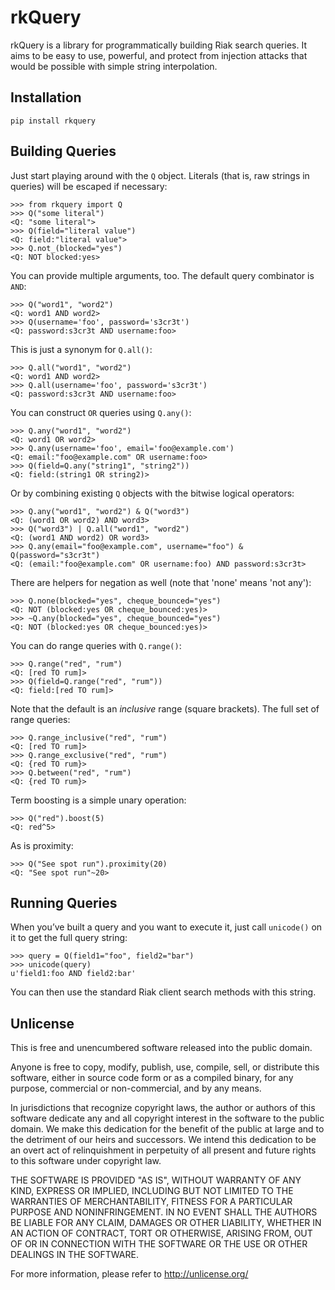 # rkQuery

rkQuery is a library for programmatically building Riak search queries. It aims
to be easy to use, powerful, and protect from injection attacks that would be
possible with simple string interpolation.


## Installation

    pip install rkquery


## Building Queries

Just start playing around with the ``Q`` object. Literals (that is, raw strings
in queries) will be escaped if necessary:

```pycon
>>> from rkquery import Q
>>> Q("some literal")
<Q: "some literal">
>>> Q(field="literal value")
<Q: field:"literal value">
>>> Q.not_(blocked="yes")
<Q: NOT blocked:yes>
```

You can provide multiple arguments, too. The default query combinator is `AND`:

```pycon
>>> Q("word1", "word2")
<Q: word1 AND word2>
>>> Q(username='foo', password='s3cr3t')
<Q: password:s3cr3t AND username:foo>
```

This is just a synonym for `Q.all()`:

```pycon
>>> Q.all("word1", "word2")
<Q: word1 AND word2>
>>> Q.all(username='foo', password='s3cr3t')
<Q: password:s3cr3t AND username:foo>
```

You can construct `OR` queries using `Q.any()`:

```pycon
>>> Q.any("word1", "word2")
<Q: word1 OR word2>
>>> Q.any(username='foo', email='foo@example.com')
<Q: email:"foo@example.com" OR username:foo>
>>> Q(field=Q.any("string1", "string2"))
<Q: field:(string1 OR string2)>
```

Or by combining existing `Q` objects with the bitwise logical operators:

```pycon
>>> Q.any("word1", "word2") & Q("word3")
<Q: (word1 OR word2) AND word3>
>>> Q("word3") | Q.all("word1", "word2")
<Q: (word1 AND word2) OR word3>
>>> Q.any(email="foo@example.com", username="foo") & Q(password="s3cr3t")
<Q: (email:"foo@example.com" OR username:foo) AND password:s3cr3t>
```

There are helpers for negation as well (note that 'none' means 'not any'):

```pycon
>>> Q.none(blocked="yes", cheque_bounced="yes")
<Q: NOT (blocked:yes OR cheque_bounced:yes)>
>>> ~Q.any(blocked="yes", cheque_bounced="yes")
<Q: NOT (blocked:yes OR cheque_bounced:yes)>
```

You can do range queries with `Q.range()`:

```pycon
>>> Q.range("red", "rum")
<Q: [red TO rum]>
>>> Q(field=Q.range("red", "rum"))
<Q: field:[red TO rum]>
```

Note that the default is an *inclusive* range (square brackets). The full set
of range queries:

```pycon
>>> Q.range_inclusive("red", "rum")
<Q: [red TO rum]>
>>> Q.range_exclusive("red", "rum")
<Q: {red TO rum}>
>>> Q.between("red", "rum")
<Q: {red TO rum}>
```

Term boosting is a simple unary operation:

```pycon
>>> Q("red").boost(5)
<Q: red^5>
```

As is proximity:

```pycon
>>> Q("See spot run").proximity(20)
<Q: "See spot run"~20>
```


## Running Queries

When you’ve built a query and you want to execute it, just call ``unicode()``
on it to get the full query string:

```pycon
>>> query = Q(field1="foo", field2="bar")
>>> unicode(query)
u'field1:foo AND field2:bar'
```

You can then use the standard Riak client search methods with this string.


## Unlicense

This is free and unencumbered software released into the public domain.

Anyone is free to copy, modify, publish, use, compile, sell, or distribute this
software, either in source code form or as a compiled binary, for any purpose,
commercial or non-commercial, and by any means.

In jurisdictions that recognize copyright laws, the author or authors of this
software dedicate any and all copyright interest in the software to the public
domain. We make this dedication for the benefit of the public at large and to
the detriment of our heirs and successors. We intend this dedication to be an
overt act of relinquishment in perpetuity of all present and future rights to
this software under copyright law.

THE SOFTWARE IS PROVIDED "AS IS", WITHOUT WARRANTY OF ANY KIND, EXPRESS OR
IMPLIED, INCLUDING BUT NOT LIMITED TO THE WARRANTIES OF MERCHANTABILITY,
FITNESS FOR A PARTICULAR PURPOSE AND NONINFRINGEMENT.  IN NO EVENT SHALL THE
AUTHORS BE LIABLE FOR ANY CLAIM, DAMAGES OR OTHER LIABILITY, WHETHER IN AN
ACTION OF CONTRACT, TORT OR OTHERWISE, ARISING FROM, OUT OF OR IN CONNECTION
WITH THE SOFTWARE OR THE USE OR OTHER DEALINGS IN THE SOFTWARE.

For more information, please refer to <http://unlicense.org/>
